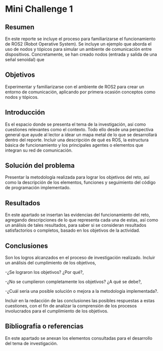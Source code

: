 # Mini Challenge 1

## Resumen

En este reporte se incluye el proceso para familiarizarse el funcionamiento de ROS2 (Robot Operative System). Se incluye un ejemplo que aborda el uso de nodos y tópicos para simular un ambiente de comunicación entre dispositivos. Concretamente, se han creado nodos (entrada y salida de una señal senoidal) que 

## Objetivos

Experimentar y familiarizarse con el ambiente de ROS2 para crear un entorno de comunicación, aplicando por primera ocasión conceptos como nodos y tópicos. 

## Introducción

Es el espacio donde se presenta el tema de la investigación, así como cuestiones relevantes como el contexto. Todo ello desde una perspectiva general que ayude al lector a idear un mapa metal de lo que se desarrollará dentro del reporte. Incluir una descripción de qué es ROS, la estructura básica de funcionamiento y los principales agentes o elementos que integran su red de comunicación.

## Solución del problema

Presentar la metodología realizada para lograr los objetivos del reto, así como la descripción de los elementos, funciones y seguimiento del código de programación implementado.

## Resultados

En este apartado se insertan las evidencias del funcionamiento del reto, agregando descripciones de lo que representa cada una de estas, así como un análisis de tales resultados, para saber si se consideran resultados satisfactorios o completos, basado en los objetivos de la actividad.

## Conclusiones

Son los logros alcanzados en el proceso de investigación realizado. Incluir un análisis del cumplimiento de los objetivos,

-¿Se lograron los objetivos? ¿Por qué?, 

-¿No se cumplieron completamente los objetivos? ¿A qué se debe?, 

-¿Cuál sería una posible solución o mejora a la metodología implementada?.

Incluir en la redacción de las conclusiones las posibles respuestas a estas cuestiones, con el fin de analizar la comprensión de los procesos involucrados para el cumplimiento de los objetivos.

## Bibliografía o referencias

En este apartado se anexan los elementos consultadas para el desarrollo del tema de investigación.
